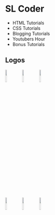 # SL Coder
- HTML Tutorials
- CSS Tutorials
- Blogging Tutorials
- Youtubers Hour
- Bonus Tutorials

## Logos
<img width="10%" src="https://i.imgur.com/hpC8bh3.png"></img>
<img width="10%" src="https://i.imgur.com/aAiwVyR.png"></img>
<img width="10%" src="https://i.imgur.com/T29h1uV.png"></img>

<img width="10%" src="https://i.imgur.com/xsNZwi8.png"></img>
<img width="10%" src="https://i.imgur.com/pyi58R0.png"></img>
<img width="10%" src="https://i.imgur.com/YFOxaZ2.png"></img>
